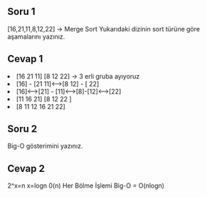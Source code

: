 ## Soru 1
[16,21,11,8,12,22] -> Merge Sort
Yukarıdaki dizinin sort türüne göre aşamalarını yazınız. 
## Cevap 1

 <li>[16 21 11]    [8 12 22]  -> 3 erli gruba ayıyoruz
 <li>[16] - [21 11]<-->[8 12] - [ 22]
 <li>[16]<-->[21] - [11]<-->[8]-[12]<-->[22]   
 <li>[11 16 21]   [8 12 22 ]
 <li>[8 11 12 16 21 22]
 
## Soru 2
Big-O gösterimini yazınız.
## Cevap 2
 2^x=n
 x=logn 
0(n) Her Bölme İşlemi 
 Big-O = O(nlogn)
